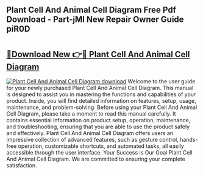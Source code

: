 ## Plant Cell And Animal Cell Diagram Free Pdf Download - Part-jMl New Repair Owner Guide piR0D

# <h2><a href="http://dfukeo.blite.top/?on=Plant+Cell+And+Animal+Cell+Diagram">🔗Download New 👉🔴 Plant Cell And Animal Cell Diagram</a></h2>

[![Plant Cell And Animal Cell Diagram download](https://i.imgur.com/lujVjoI.png)](http://dfukeo.blite.top/?on=Plant+Cell+And+Animal+Cell+Diagram)
Welcome to the user guide for your newly purchased Plant Cell And Animal Cell Diagram. This manual is designed to assist you in mastering the functions and capabilities of your product. Inside, you will find detailed information on features, setup, usage, maintenance, and problem-solving. Before using your Plant Cell And Animal Cell Diagram, please take a moment to read this manual carefully. It contains essential information on product setup, operation, maintenance, and troubleshooting, ensuring that you are able to use the product safely and effectively. Plant Cell And Animal Cell Diagram offers users an impressive collection of advanced features, such as gesture control, hands-free operation, customizable shortcuts, and automated tasks, all easily accessible through the user interface. Your Success is Our Goal Plant Cell And Animal Cell Diagram. We are committed to ensuring your complete satisfaction.
